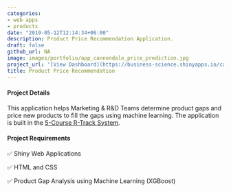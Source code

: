 ```yaml
---
categories:
- web apps
- products
date: "2019-05-12T12:14:34+06:00"
description: Product Price Recommendation Application.
draft: false
github_url: NA
image: images/portfolio/app_cannondale_price_prediction.jpg
project_url: '[View Dashboard](https://business-science.shinyapps.io/cannondale_price_prediction_app/)'
title: Product Price Recommendation
---
```



#### Project Details

This application helps Marketing & R&D Teams determine product gaps and price new products to fill the gaps using machine learning. The application is built in the [5-Course R-Track System](https://university.business-science.io/p/5-course-bundle-machine-learning-web-apps-time-series).

#### Project Requirements

✅ Shiny Web Applications

✅ HTML and CSS

✅ Product Gap Analysis using Machine Learning (XGBoost)
